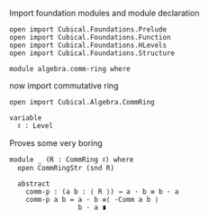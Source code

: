Import foundation modules and module declaration

```
open import Cubical.Foundations.Prelude
open import Cubical.Foundations.Function
open import Cubical.Foundations.HLevels
open import Cubical.Foundations.Structure

module algebra.comm-ring where
```

now import commutative ring

```
open import Cubical.Algebra.CommRing

variable
  ℓ : Level
```

Proves some very boring

```
module _ (R : CommRing ℓ) where
  open CommRingStr (snd R)

  abstract
    comm-p : (a b : ⟨ R ⟩) → a · b ≡ b · a
    comm-p a b = a · b ≡⟨ ·Comm a b ⟩
                 b · a ∎
```
